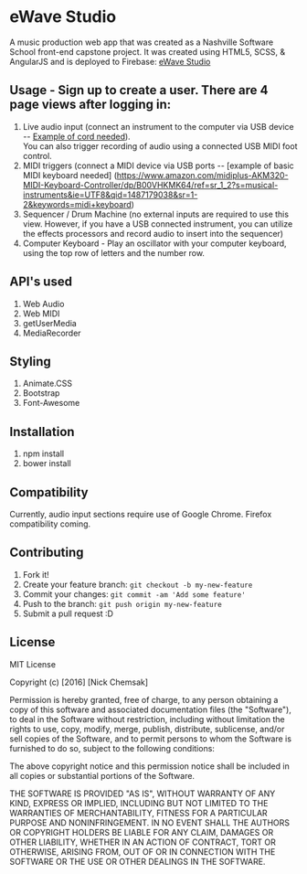 # eWave Studio
A music production web app that was created as a Nashville Software School front-end capstone project.  It was created using HTML5, SCSS, & AngularJS and is deployed to Firebase: [eWave Studio](http://https://ewavestudio-e15d0.firebaseapp.com/#/login)

## Usage - Sign up to create a user. There are 4 page views after logging in:
1. Live audio input (connect an instrument to the computer via USB device -- [Example of cord needed](https://www.amazon.com/VAlinks-Interface-Connector-Instruments-GarageBand/dp/B01EV0V58A/ref=sr_1_2?ie=UTF8&qid=1487178040&sr=8-2&keywords=usb+guitar+cable)).  
  You can also trigger recording of audio using a connected USB MIDI foot control.
2. MIDI triggers (connect a MIDI device via USB ports -- [example of basic MIDI keyboard needed] (https://www.amazon.com/midiplus-AKM320-MIDI-Keyboard-Controller/dp/B00VHKMK64/ref=sr_1_2?s=musical-instruments&ie=UTF8&qid=1487179038&sr=1-2&keywords=midi+keyboard)
3. Sequencer / Drum Machine (no external inputs are required to use this view.  However, if you have a USB connected instrument, you can utilize the effects processors and record audio to insert into the sequencer)
4. Computer Keyboard - Play an oscillator with your computer keyboard, using the top row of letters and the number row.

## API's used
1. Web Audio
2. Web MIDI
3. getUserMedia
4. MediaRecorder

## Styling
1. Animate.CSS
2. Bootstrap
3. Font-Awesome

## Installation
1. npm install
2. bower install

## Compatibility
Currently, audio input sections require use of Google Chrome.  Firefox compatibility coming.

## Contributing
1. Fork it!
2. Create your feature branch: `git checkout -b my-new-feature`
3. Commit your changes: `git commit -am 'Add some feature'`
4. Push to the branch: `git push origin my-new-feature`
5. Submit a pull request :D

## License
MIT License

Copyright (c) [2016] [Nick Chemsak]

Permission is hereby granted, free of charge, to any person obtaining a copy
of this software and associated documentation files (the "Software"), to deal
in the Software without restriction, including without limitation the rights
to use, copy, modify, merge, publish, distribute, sublicense, and/or sell
copies of the Software, and to permit persons to whom the Software is
furnished to do so, subject to the following conditions:

The above copyright notice and this permission notice shall be included in all
copies or substantial portions of the Software.

THE SOFTWARE IS PROVIDED "AS IS", WITHOUT WARRANTY OF ANY KIND, EXPRESS OR
IMPLIED, INCLUDING BUT NOT LIMITED TO THE WARRANTIES OF MERCHANTABILITY,
FITNESS FOR A PARTICULAR PURPOSE AND NONINFRINGEMENT. IN NO EVENT SHALL THE
AUTHORS OR COPYRIGHT HOLDERS BE LIABLE FOR ANY CLAIM, DAMAGES OR OTHER
LIABILITY, WHETHER IN AN ACTION OF CONTRACT, TORT OR OTHERWISE, ARISING FROM,
OUT OF OR IN CONNECTION WITH THE SOFTWARE OR THE USE OR OTHER DEALINGS IN THE
SOFTWARE.


